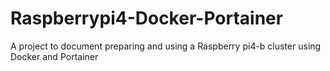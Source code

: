 # Raspberrypi4-Docker-Portainer
A project to document preparing and using a Raspberry pi4-b cluster using Docker and Portainer

